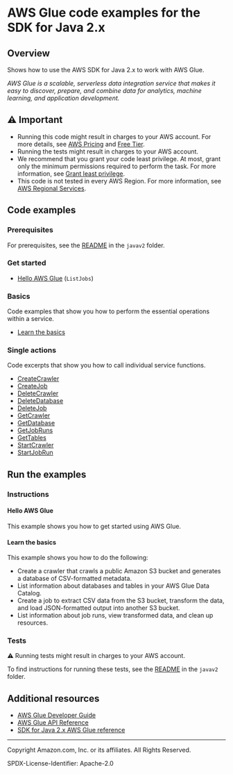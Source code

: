 # AWS Glue code examples for the SDK for Java 2.x

## Overview

Shows how to use the AWS SDK for Java 2.x to work with AWS Glue.

<!--custom.overview.start-->
<!--custom.overview.end-->

_AWS Glue is a scalable, serverless data integration service that makes it easy to discover, prepare, and combine data for analytics, machine learning, and application development._

## ⚠ Important

* Running this code might result in charges to your AWS account. For more details, see [AWS Pricing](https://aws.amazon.com/pricing/) and [Free Tier](https://aws.amazon.com/free/).
* Running the tests might result in charges to your AWS account.
* We recommend that you grant your code least privilege. At most, grant only the minimum permissions required to perform the task. For more information, see [Grant least privilege](https://docs.aws.amazon.com/IAM/latest/UserGuide/best-practices.html#grant-least-privilege).
* This code is not tested in every AWS Region. For more information, see [AWS Regional Services](https://aws.amazon.com/about-aws/global-infrastructure/regional-product-services).

<!--custom.important.start-->
<!--custom.important.end-->

## Code examples

### Prerequisites

For prerequisites, see the [README](../../README.md#Prerequisites) in the `javav2` folder.


<!--custom.prerequisites.start-->
<!--custom.prerequisites.end-->

### Get started

- [Hello AWS Glue](src/main/java/com/example/glue/HelloGlue.java#L4) (`ListJobs`)


### Basics

Code examples that show you how to perform the essential operations within a service.

- [Learn the basics](src/main/java/com/example/glue/scenario/GlueScenario.java)


### Single actions

Code excerpts that show you how to call individual service functions.

- [CreateCrawler](src/main/java/com/example/glue/scenario/GlueScenario.java#L335)
- [CreateJob](src/main/java/com/example/glue/scenario/GlueScenario.java#L538)
- [DeleteCrawler](src/main/java/com/example/glue/scenario/GlueScenario.java#L702)
- [DeleteDatabase](src/main/java/com/example/glue/scenario/GlueScenario.java#L679)
- [DeleteJob](src/main/java/com/example/glue/scenario/GlueScenario.java#L655)
- [GetCrawler](src/main/java/com/example/glue/scenario/GlueScenario.java#L383)
- [GetDatabase](src/main/java/com/example/glue/scenario/GlueScenario.java#L437)
- [GetJobRuns](src/main/java/com/example/glue/scenario/GlueScenario.java#L602)
- [GetTables](src/main/java/com/example/glue/scenario/GlueScenario.java#L468)
- [StartCrawler](src/main/java/com/example/glue/scenario/GlueScenario.java#L414)
- [StartJobRun](src/main/java/com/example/glue/scenario/GlueScenario.java#L502)


<!--custom.examples.start-->
<!--custom.examples.end-->

## Run the examples

### Instructions


<!--custom.instructions.start-->
<!--custom.instructions.end-->

#### Hello AWS Glue

This example shows you how to get started using AWS Glue.


#### Learn the basics

This example shows you how to do the following:

- Create a crawler that crawls a public Amazon S3 bucket and generates a database of CSV-formatted metadata.
- List information about databases and tables in your AWS Glue Data Catalog.
- Create a job to extract CSV data from the S3 bucket, transform the data, and load JSON-formatted output into another S3 bucket.
- List information about job runs, view transformed data, and clean up resources.

<!--custom.basic_prereqs.glue_Scenario_GetStartedCrawlersJobs.start-->
<!--custom.basic_prereqs.glue_Scenario_GetStartedCrawlersJobs.end-->


<!--custom.basics.glue_Scenario_GetStartedCrawlersJobs.start-->
<!--custom.basics.glue_Scenario_GetStartedCrawlersJobs.end-->


### Tests

⚠ Running tests might result in charges to your AWS account.


To find instructions for running these tests, see the [README](../../README.md#Tests)
in the `javav2` folder.



<!--custom.tests.start-->
<!--custom.tests.end-->

## Additional resources

- [AWS Glue Developer Guide](https://docs.aws.amazon.com/glue/latest/dg/what-is-glue.html)
- [AWS Glue API Reference](https://docs.aws.amazon.com/glue/latest/dg/aws-glue-api.html)
- [SDK for Java 2.x AWS Glue reference](https://sdk.amazonaws.com/java/api/latest/software/amazon/awssdk/services/glue/package-summary.html)

<!--custom.resources.start-->
<!--custom.resources.end-->

---

Copyright Amazon.com, Inc. or its affiliates. All Rights Reserved.

SPDX-License-Identifier: Apache-2.0